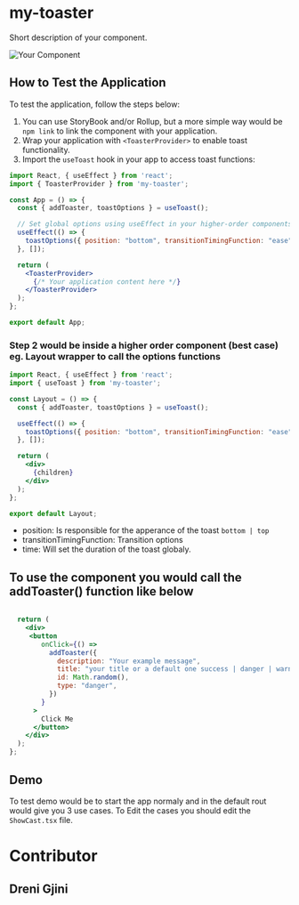 # my-toaster

Short description of your component.

![Your Component](link-to-your-component-screenshot.gif)

## How to Test the Application

To test the application, follow the steps below:

1. You can use StoryBook and/or Rollup, but a more simple way would be `npm link` to link the component with your application.
2. Wrap your application with `<ToasterProvider>` to enable toast functionality.
3. Import the `useToast` hook in your app to access toast functions:

```jsx
import React, { useEffect } from 'react';
import { ToasterProvider } from 'my-toaster';

const App = () => {
  const { addToaster, toastOptions } = useToast();

  // Set global options using useEffect in your higher-order components (e.g., layout).
  useEffect(() => {
    toastOptions({ position: "bottom", transitionTimingFunction: "ease" });
  }, []);

  return (
    <ToasterProvider>
      {/* Your application content here */}
    </ToasterProvider>
  );
};

export default App;
```
### Step 2 would be inside a higher order component (best case) eg. Layout wrapper to call the options functions

```jsx
import React, { useEffect } from 'react';
import { useToast } from 'my-toaster';

const Layout = () => {
  const { addToaster, toastOptions } = useToast();

  useEffect(() => {
    toastOptions({ position: "bottom", transitionTimingFunction: "ease", time: 5000 });
  }, []);

  return (
    <div>
      {children}
    </div>
  );
};

export default Layout;
```
- position: Is responsible for the apperance of the toast `bottom | top  `
- transitionTimingFunction: Transition options
- time: Will set the duration of the toast globaly.

## To use the component you would call the addToaster() function like below

```jsx

  return (
    <div>
     <button
        onClick={() =>
          addToaster({
            description: "Your example message",
            title: "your title or a default one success | danger | warning"
            id: Math.random(),
            type: "danger",
          })
        }
      >
        Click Me
      </button>
    </div>
  );
};

```

## Demo 

To test demo would be to start the app normaly and in the default rout would give you 3 use cases.
To Edit the cases you should edit the `ShowCast.tsx` file.

# Contributor

## Dreni Gjini

